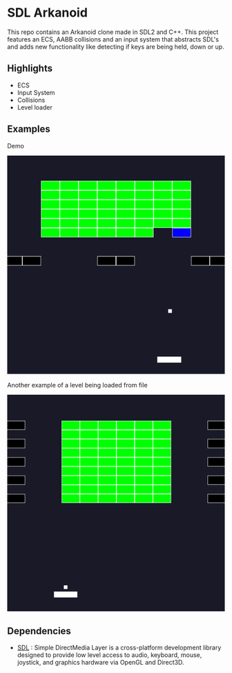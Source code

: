 # SDL Arkanoid
This repo contains an Arkanoid clone made in SDL2 and C++. This project features an ECS, AABB collisions and an input system that abstracts SDL's and adds new functionality like detecting if keys are being held, down or up.

## Highlights
- ECS
- Input System
- Collisions
- Level loader

## Examples
Demo

![Demo](/docs/arkanoid.gif  "Demo")

Another example of a level being loaded from file

![Demo](/docs/level_1.png  "Level")

## Dependencies
 * [SDL](https://www.libsdl.org/) : Simple DirectMedia Layer is a cross-platform development library designed to provide low level access to audio, keyboard, mouse, joystick, and graphics hardware via OpenGL and Direct3D.
